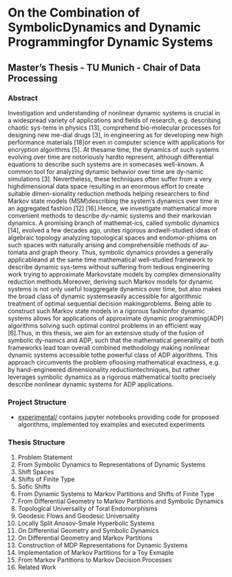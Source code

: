 # On the Combination of SymbolicDynamics and Dynamic Programmingfor Dynamic Systems

## Master’s Thesis - TU Munich - Chair of Data Processing

### Abstract

Investigation and understanding of nonlinear dynamic systems is crucial in a widespread variety of applications and fields of research, e.g.  describing chaotic sys-tems in physics [13], comprehend bio-molecular processes for designing new me-dial drugs [3], in engineering as for developing new high performance materials [18]or even in computer science with applications for encryption algorithms [5].  At thesame time, the dynamics of such systems evolving over time are notoriously hardto represent, although differential equations to describe such systems are in somecases well-known. A common tool for analyzing dynamic behavior over time are dy-namic simulations [3]. Nevertheless, these techniques often suffer from a very highdimensional data space resulting in an enormous effort to create suitable dimen-sionality reduction methods helping researchers to find Markov state models (MSM)describing the system’s dynamics over time in an aggregated fashion [12] [16].Hence,  we investigate mathematical more convenient methods to describe dy-namic systems and their markovian dynamics.  A promising branch of mathemat-ics, called symbolic dynamics [14], evolved a few decades ago, unites rigorous andwell-studied ideas of algebraic topology analyzing topological spaces and endomor-phisms on such spaces with naturally arising and comprehensible methods of au-tomata and graph theory. Thus, symbolic dynamics provides a generally applicableand at the same time mathematical well-studied framework to describe dynamic sys-tems without suffering from tedious engineering work trying to approximate Markovstate models by complex dimensionality reduction methods.Moreover, deriving such Markov models for dynamic systems is not only useful toaggregate dynamics over time, but also makes the broad class of dynamic systemseasily  accessible  for  algorithmic  treatment  of  optimal  sequential  decision  makingproblems.  Being able to construct such Markov state models in a rigorous fashionfor dynamic systems allows for applications of approximate dynamic programming(ADP) algorithms solving such optimal control problems in an efficient way [6].Thus, in this thesis, we aim for an extensive study of the fusion of symbolic dy-namics and ADP, such that the mathematical generality of both frameworks lead toan overall combined methodology making nonlinear dynamic systems accessible tothe powerful class of ADP algorithms.  This approach circumvents the problem ofloosing mathematical exactness, e.g. by hand-engineered dimensionality reductiontechniques, but rather leverages symbolic dynamics as a rigorous mathematical toolto precisely describe nonlinear dynamic systems for ADP applications.

### Project Structure

- [experimental/](https://github.com/juliusrueckin/masters-thesis/tree/master/experimental) contains jupyter notebooks providing code for proposed algorithms, implemented toy examples and executed experiments

### Thesis Structure

1. Problem Statement
2. From Symbolic Dynamics to Representations of Dynamic Systems
  1. Shift Spaces
  2. Shifts of Finite Type
  3. Sofic Shifts
  4. From Dynamic Systems to Markov Partitions and Shifts of Finite Type
3. From Differential Geometry to Markov Partitions and Symbolic Dynamics
  1. Topological Universality of Toral Endomorphisms
  2. Geodesic Flows and Geodesic Universality
  3. Locally Split Anosov-Smale Hyperbolic Systems
  4. On Differential Geometry and Symbolic Dynamics
  5. On Differential Geometry and Markov Partitions
4. Construction of MDP Representations for Dynamic Systems
  1. Implementation of Markov Partitions for a Toy Exmaple
  2. From Markov Partitions to Markov Decision Processes
5. Related Work
